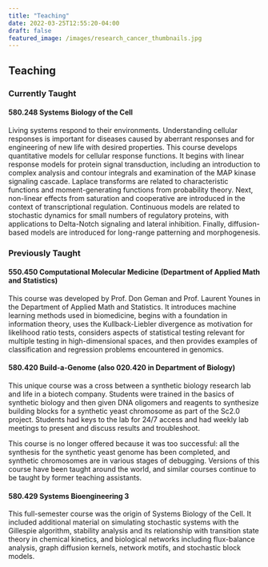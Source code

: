 ```yaml
---
title: "Teaching"
date: 2022-03-25T12:55:20-04:00
draft: false
featured_image: /images/research_cancer_thumbnails.jpg
---
```


## Teaching

### Currently Taught

#### 580.248 Systems Biology of the Cell

Living systems respond to their environments. Understanding cellular responses is important for diseases caused by aberrant responses and for engineering of new life with desired properties. This course develops quantitative models for cellular response functions. It begins with linear response models for protein signal transduction, including an introduction to complex analysis and contour integrals and examination of the MAP kinase signaling cascade. Laplace transforms are related to characteristic functions and moment-generating functions from probability theory. Next, non-linear effects from saturation and cooperative are introduced in the context of transcriptional regulation. Continuous models are related to stochastic dynamics for small numbers of regulatory proteins, with applications to Delta-Notch signaling and lateral inhibition. Finally, diffusion-based models are introduced for long-range patterning and morphogenesis.


### Previously Taught

#### 550.450 Computational Molecular Medicine (Department of Applied Math and Statistics)

This course was developed by Prof. Don Geman and Prof. Laurent Younes in the Department of Applied Math and Statistics. It introduces machine learning methods used in biomedicine, begins with a foundation in information theory, uses the Kullback-Liebler divergence as motivation for likelihood ratio tests, considers aspects of statistical testing relevant for multiple testing in high-dimensional spaces, and then provides examples of classification and regression problems encountered in genomics.


#### 580.420 Build-a-Genome (also 020.420 in Department of Biology)

This unique course was a cross between a synthetic biology research lab and life in a biotech company. Students were trained in the basics of synthetic biology and then given DNA oligomers and reagents to synthesize building blocks for a synthetic yeast chromosome as part of the Sc2.0 project. Students had keys to the lab for 24/7 access and had weekly lab meetings to present and discuss results and troubleshoot.

This course is no longer offered because it was too successful: all the synthesis for the synthetic yeast genome has been completed, and synthetic chromosomes are in various stages of debugging. Versions of this course have been taught around the world, and similar courses continue to be taught by former teaching assistants.

#### 580.429 Systems Bioengineering 3

This full-semester course was the origin of Systems Biology of the Cell. It included additional material on simulating stochastic systems with the Gillespie algorithm, stability analysis and its relationship with transition state theory in chemical kinetics, and biological networks including flux-balance analysis, graph diffusion kernels, network motifs, and stochastic block models.

